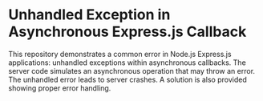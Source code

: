 # Unhandled Exception in Asynchronous Express.js Callback

This repository demonstrates a common error in Node.js Express.js applications: unhandled exceptions within asynchronous callbacks.  The server code simulates an asynchronous operation that may throw an error.  The unhandled error leads to server crashes.  A solution is also provided showing proper error handling.